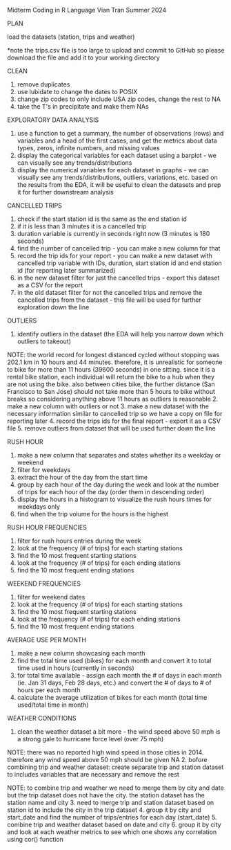 Midterm
Coding in R Language
Vian Tran 
Summer 2024

PLAN

load the datasets (station, trips and weather)

*note the trips.csv file is too large to upload and commit to GitHub so please download the file and add it to your working directory

CLEAN

1. remove duplicates 
2. use lubidate to change the dates to POSIX
3. change zip codes to only include USA zip codes, change the rest to NA 
4. take the T's in precipitate and make them NAs

EXPLORATORY DATA ANALYSIS 

1. use a function to get a summary, the number of observations (rows) and variables and a head of the first cases, and get the metrics about data types, zeros, infinite numbers, and missing values
2. display the categorical variables for each dataset using a barplot - we can visually see any trends/distributions 
3. display the numerical variables for each dataset in graphs - we can visually see any trends/distributions, outliers, variations, etc.
based on the results from the EDA, it will be useful to clean the datasets and prep it for further downstream analysis 


CANCELLED TRIPS

1. check if the start station id is the same as the end station id 
2. if it is less than 3 minutes it is a cancelled trip 
3. duration variable is currently in seconds right now (3 minutes is 180 seconds)
4. find the number of cancelled trip - you can make a new column for that 
5. record the trip ids for your report - you can make a new dataset with cancelled trip variable with IDs, duration, start station id and end station id (for reporting later summarized)
6. in the new dataset filter for just the cancelled trips - export this dataset as a CSV for the report
7. in the old dataset filter for not the cancelled trips and remove the cancelled trips from the dataset - this file will be used for further exploration down the line 

OUTLIERS

1. identify outliers in the dataset (the EDA will help you narrow down which outliers to takeout)

NOTE: the world record for longest distanced cycled without stopping was 202.1 km in 10 hours and 44 minutes. therefore, it is unrealistic for someone to bike for more than 11 hours  (39600 seconds) in one sitting. since it is a rental bike station, each individual will return the bike to a hub when they are not using the bike. also between cities bike, the further distance (San Francisco to San Jose) should not take more than 5 hours to bike without breaks so considering anything above 11 hours as outliers is reasonable 
2. make a new column with outliers or not 
3. make a new dataset with the necessary information similar to cancelled trip so we have a copy on file for reporting later
4. record the trips ids for the final report - export it as a CSV file 
5. remove outliers from dataset that will be used further down the line 

RUSH HOUR

1. make a new column that separates and states whether its a weekday or weekend 
2. filter for weekdays
3. extract the hour of the day from the start time 
4. group by each hour of the day during the week and look at the number of trips for each hour of the day (order them in descending order)
5. display the hours in a histogram to visualize the rush hours times for weekdays only 
6. find when the trip volume for the hours is the highest 

RUSH HOUR FREQUENCIES

1. filter for rush hours entries during the week 
2. look at the frequency (# of trips) for each starting stations
3. find the 10 most frequent starting stations 
4. look at the frequency (# of trips) for each ending stations
5. find the 10 most frequent ending stations 

WEEKEND FREQUENCIES
1. filter for weekend dates 
2. look at the frequency (# of trips) for each starting stations
3. find the 10 most frequent starting stations 
4. look at the frequency (# of trips) for each ending stations
5. find the 10 most frequent ending stations 

AVERAGE USE PER MONTH

1. make a new column showcasing each month
2. find the total time used (bikes) for each month and convert it to total time used in hours (currently in seconds)
3. for total time available - assign each month the # of days in each month (ie. Jan 31 days, Feb 28 days, etc.) and convert the # of days to # of hours per each month
4. calculate the average utilization of bikes for each month (total time used/total time in month)

WEATHER CONDITIONS

1. clean the weather dataset a bit more - the wind speed above 50 mph is a strong gale to hurricane force level (over 75 mph)

NOTE: there was no reported high wind speed in those cities in 2014. therefore any wind speed above 50 mph should be given NA
2. bofore combining trip and weather dataset: create separate trip and station dataset to includes variables that are necessary and remove the rest 

NOTE: to combine trip and weather we need to merge them by city and date but the trip dataset does not have the city. the station dataset has the station name and city 
3. need to merge trip and station dataset based on station id to include the city in the trip dataset 
4. group it by city and start_date and find the number of trips/entries for each day (start_date) 
5. combine trip and weather dataset based on date and city 
6. group it by city and look at each weather metrics to see which one shows any correlation using cor() function 


